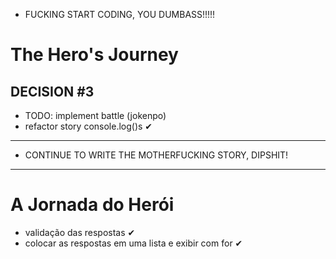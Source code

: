 + FUCKING START CODING, YOU DUMBASS!!!!! 

# **The Hero's Journey**

## DECISION #3

+ TODO: implement battle (jokenpo)
+ refactor story console.log()s ✔

---

+ CONTINUE TO WRITE THE MOTHERFUCKING STORY, DIPSHIT!

---

# **A Jornada do Herói**

+ validação das respostas ✔
+ colocar as respostas em uma lista e exibir com for ✔